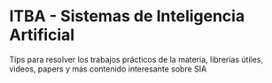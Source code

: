 # ITBA - Sistemas de Inteligencia Artificial
Tips para resolver los trabajos prácticos de la materia, librerías útiles, videos, papers y más contenido interesante sobre SIA
